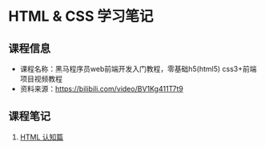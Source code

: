 # HTML & CSS 学习笔记

## 课程信息

- 课程名称：黑马程序员web前端开发入门教程，零基础h5(html5) css3+前端项目视频教程
- 资料来源：<https://bilibili.com/video/BV1Kg411T7t9>

## 课程笔记

1. [HTML 认知篇](html-basic.md)
